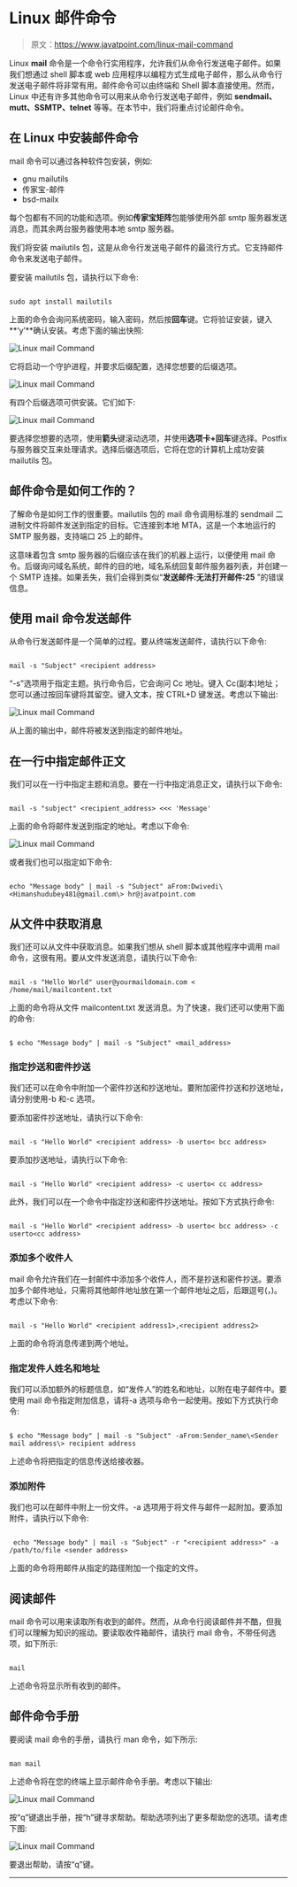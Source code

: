 # Linux 邮件命令

> 原文：<https://www.javatpoint.com/linux-mail-command>

Linux **mail** 命令是一个命令行实用程序，允许我们从命令行发送电子邮件。如果我们想通过 shell 脚本或 web 应用程序以编程方式生成电子邮件，那么从命令行发送电子邮件将非常有用。邮件命令可以由终端和 Shell 脚本直接使用。然而，Linux 中还有许多其他命令可以用来从命令行发送电子邮件，例如 **sendmail、mutt、SSMTP、telnet** 等等。在本节中，我们将重点讨论邮件命令。

## 在 Linux 中安装邮件命令

mail 命令可以通过各种软件包安装，例如:

*   gnu mailutils
*   传家宝-邮件
*   bsd-mailx

每个包都有不同的功能和选项。例如**传家宝矩阵**包能够使用外部 smtp 服务器发送消息，而其余两台服务器使用本地 smtp 服务器。

我们将安装 mailutils 包，这是从命令行发送电子邮件的最流行方式。它支持邮件命令来发送电子邮件。

要安装 mailutils 包，请执行以下命令:

```

sudo apt install mailutils

```

上面的命令会询问系统密码，输入密码，然后按**回车**键。它将验证安装，键入**‘y’**确认安装。考虑下面的输出快照:

![Linux mail Command](img/7d6a701f8ba802322c9a2a3a741b3e2d.png)

它将启动一个守护进程，并要求后缀配置，选择您想要的后缀选项。

![Linux mail Command](img/7d381aa1a2110eb2d17580c900f9dae8.png)

有四个后缀选项可供安装。它们如下:

![Linux mail Command](img/57dbba98189175d20f4866dba02421c7.png)

要选择您想要的选项，使用**箭头**键滚动选项，并使用**选项卡+回车**键选择。Postfix 与服务器交互来处理请求。选择后缀选项后，它将在您的计算机上成功安装 mailutils 包。

## 邮件命令是如何工作的？

了解命令是如何工作的很重要。mailutils 包的 mail 命令调用标准的 sendmail 二进制文件将邮件发送到指定的目标。它连接到本地 MTA，这是一个本地运行的 SMTP 服务器，支持端口 25 上的邮件。

这意味着包含 smtp 服务器的后缀应该在我们的机器上运行，以便使用 mail 命令。后缀询问域名系统，邮件的目的地，域名系统回复邮件服务器列表，并创建一个 SMTP 连接。如果丢失，我们会得到类似“**发送邮件:无法打开邮件:25** ”的错误信息。

## 使用 mail 命令发送邮件

从命令行发送邮件是一个简单的过程。要从终端发送邮件，请执行以下命令:

```

mail -s "Subject" <recipient address>

```

“-s”选项用于指定主题。执行命令后，它会询问 Cc 地址。键入 Cc(副本)地址；您可以通过按回车键将其留空。键入文本，按 CTRL+D 键发送。考虑以下输出:

![Linux mail Command](img/d59aa03c36b1d212a78e24c58d34b9a5.png)

从上面的输出中，邮件将被发送到指定的邮件地址。

## 在一行中指定邮件正文

我们可以在一行中指定主题和消息。要在一行中指定消息正文，请执行以下命令:

```

mail -s "subject" <recipient_address> <<< 'Message'

```

上面的命令将邮件发送到指定的地址。考虑以下命令:

![Linux mail Command](img/a41ae09508386d0e9e33204e1a0e8370.png)

或者我们也可以指定如下命令:

```

echo "Message body" | mail -s "Subject" aFrom:Dwivedi\<Himanshudubey481@gmail.com\> hr@javatpoint.com

```

## 从文件中获取消息

我们还可以从文件中获取消息。如果我们想从 shell 脚本或其他程序中调用 mail 命令，这很有用。要从文件发送消息，请执行以下命令:

```

mail -s "Hello World" user@yourmaildomain.com < /home/mail/mailcontent.txt

```

上面的命令将从文件 mailcontent.txt 发送消息。为了快速，我们还可以使用下面的命令:

```

$ echo "Message body" | mail -s "Subject" <mail_address>

```

### 指定抄送和密件抄送

我们还可以在命令中附加一个密件抄送和抄送地址。要附加密件抄送和抄送地址，请分别使用-b 和-c 选项。

要添加密件抄送地址，请执行以下命令:

```

mail -s "Hello World" <recipient address> -b userto< bcc address>

```

要添加抄送地址，请执行以下命令:

```

mail -s "Hello World" <recipient address> -c userto< cc address>

```

此外，我们可以在一个命令中指定抄送和密件抄送地址。按如下方式执行命令:

```

mail -s "Hello World" <recipient address> -b userto< bcc address> -c userto<cc address>

```

### 添加多个收件人

mail 命令允许我们在一封邮件中添加多个收件人，而不是抄送和密件抄送。要添加多个邮件地址，只需将其他邮件地址放在第一个邮件地址之后，后跟逗号(，)。考虑以下命令:

```

mail -s "Hello World" <recipient address1>,<recipient address2>

```

上面的命令将消息传递到两个地址。

### 指定发件人姓名和地址

我们可以添加额外的标题信息，如“发件人”的姓名和地址，以附在电子邮件中。要使用 mail 命令指定附加信息，请将-a 选项与命令一起使用。按如下方式执行命令:

```

$ echo "Message body" | mail -s "Subject" -aFrom:Sender_name\<Sender mail address\> recipient address

```

上述命令将把指定的信息传送给接收器。

### 添加附件

我们也可以在邮件中附上一份文件。-a 选项用于将文件与邮件一起附加。要添加附件，请执行以下命令:

```

 echo "Message body" | mail -s "Subject" -r "<recipient address>" -a /path/to/file <sender address>

```

上面的命令将用邮件从指定的路径附加一个指定的文件。

## 阅读邮件

mail 命令可以用来读取所有收到的邮件。然而，从命令行阅读邮件并不酷，但我们可以理解为知识的摇动。要读取收件箱邮件，请执行 mail 命令，不带任何选项，如下所示:

```

mail

```

上述命令将显示所有收到的邮件。

## 邮件命令手册

要阅读 mail 命令的手册，请执行 man 命令，如下所示:

```

man mail

```

上述命令将在您的终端上显示邮件命令手册。考虑以下输出:

![Linux mail Command](img/0b2664d7d8f0feab02dabbe144c7a69e.png)

按“q”键退出手册，按“h”键寻求帮助。帮助选项列出了更多帮助您的选项。请考虑下图:

![Linux mail Command](img/2ef66946a989e3b70dff066ba2689fe9.png)

要退出帮助，请按“q”键。

* * *